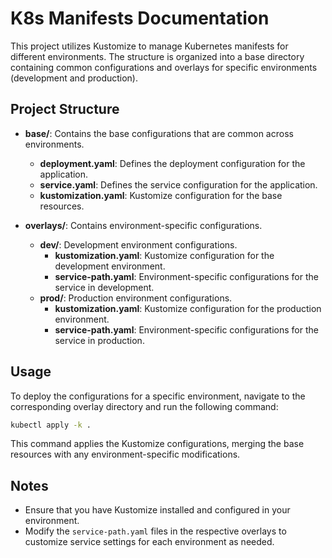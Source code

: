 # K8s Manifests Documentation

This project utilizes Kustomize to manage Kubernetes manifests for different environments. The structure is organized into a base directory containing common configurations and overlays for specific environments (development and production).

## Project Structure

- **base/**: Contains the base configurations that are common across environments.
  - **deployment.yaml**: Defines the deployment configuration for the application.
  - **service.yaml**: Defines the service configuration for the application.
  - **kustomization.yaml**: Kustomize configuration for the base resources.

- **overlays/**: Contains environment-specific configurations.
  - **dev/**: Development environment configurations.
    - **kustomization.yaml**: Kustomize configuration for the development environment.
    - **service-path.yaml**: Environment-specific configurations for the service in development.
  - **prod/**: Production environment configurations.
    - **kustomization.yaml**: Kustomize configuration for the production environment.
    - **service-path.yaml**: Environment-specific configurations for the service in production.

## Usage

To deploy the configurations for a specific environment, navigate to the corresponding overlay directory and run the following command:

```bash
kubectl apply -k .
```

This command applies the Kustomize configurations, merging the base resources with any environment-specific modifications.

## Notes

- Ensure that you have Kustomize installed and configured in your environment.
- Modify the `service-path.yaml` files in the respective overlays to customize service settings for each environment as needed.